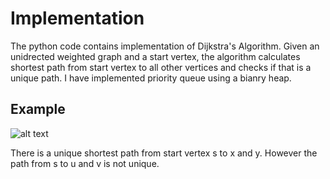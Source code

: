 # Implementation
The python code contains implementation of Dijkstra's Algorithm.
Given an unidrected weighted graph and a start vertex, the algorithm calculates shortest path from start vertex to all other vertices and checks if that is a unique path. I have implemented priority queue using a bianry heap.

## Example
![alt text](https://github.com/AlishaShahane/Unique-Shortest-Path-Using-Dijkstra/blob/master/Example.png)

There is a unique shortest path from start vertex s to x and y.
However the path from s to u and v is not unique.
